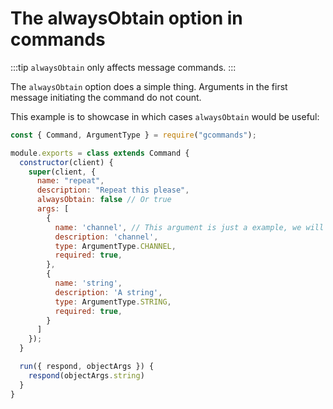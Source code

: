 # The alwaysObtain option in commands

:::tip
`alwaysObtain` only affects message commands.
:::

The `alwaysObtain` option does a simple thing. Arguments in the first message initiating the command do not count.

This example is to showcase in which cases `alwaysObtain` would be useful:

```js
const { Command, ArgumentType } = require("gcommands");

module.exports = class extends Command {
  constructor(client) {
    super(client, {
      name: "repeat",
      description: "Repeat this please",
      alwaysObtain: false // Or true
      args: [
        {
          name: 'channel', // This argument is just a example, we will not use it
          description: 'channel',
          type: ArgumentType.CHANNEL,
          required: true,
        },
        {
          name: 'string',
          description: 'A string',
          type: ArgumentType.STRING,
          required: true,
        }
      ]
    });
  }

  run({ respond, objectArgs }) {
    respond(objectArgs.string)
  }
}
```